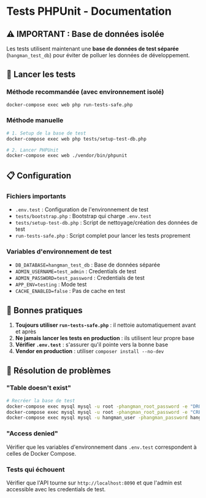 # Tests PHPUnit - Documentation

## ⚠️ IMPORTANT : Base de données isolée

Les tests utilisent maintenant une **base de données de test séparée** (`hangman_test_db`) pour éviter de polluer les données de développement.

## 🚀 Lancer les tests

### Méthode recommandée (avec environnement isolé)
```bash
docker-compose exec web php run-tests-safe.php
```

### Méthode manuelle
```bash
# 1. Setup de la base de test
docker-compose exec web php tests/setup-test-db.php

# 2. Lancer PHPUnit
docker-compose exec web ./vendor/bin/phpunit
```

## 📋 Configuration

### Fichiers importants
- `.env.test` : Configuration de l'environnement de test
- `tests/bootstrap.php` : Bootstrap qui charge `.env.test`
- `tests/setup-test-db.php` : Script de nettoyage/création des données de test
- `run-tests-safe.php` : Script complet pour lancer les tests proprement

### Variables d'environnement de test
- `DB_DATABASE=hangman_test_db` : Base de données séparée
- `ADMIN_USERNAME=test_admin` : Credentials de test
- `ADMIN_PASSWORD=test_password` : Credentials de test
- `APP_ENV=testing` : Mode test
- `CACHE_ENABLED=false` : Pas de cache en test

## 🎯 Bonnes pratiques

1. **Toujours utiliser `run-tests-safe.php`** : il nettoie automatiquement avant et après
2. **Ne jamais lancer les tests en production** : ils utilisent leur propre base
3. **Vérifier `.env.test`** : s'assurer qu'il pointe vers la bonne base
4. **Vendor en production** : utiliser `composer install --no-dev`

## 🔧 Résolution de problèmes

### "Table doesn't exist"
```bash
# Recréer la base de test
docker-compose exec mysql mysql -u root -phangman_root_password -e "DROP DATABASE IF EXISTS hangman_test_db;"
docker-compose exec mysql mysql -u root -phangman_root_password -e "CREATE DATABASE hangman_test_db CHARACTER SET utf8mb4 COLLATE utf8mb4_unicode_ci;"
docker-compose exec mysql mysql -u hangman_user -phangman_password hangman_test_db < database/schema.sql
```

### "Access denied"
Vérifier que les variables d'environnement dans `.env.test` correspondent à celles de Docker Compose.

### Tests qui échouent
Vérifier que l'API tourne sur `http://localhost:8090` et que l'admin est accessible avec les credentials de test.